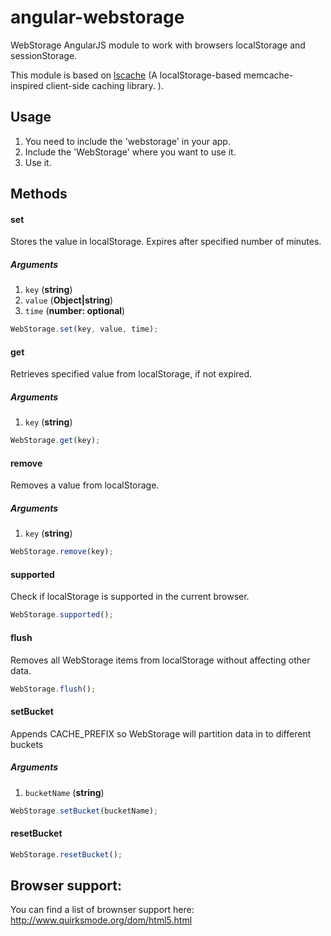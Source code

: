 angular-webstorage
==================

WebStorage AngularJS module to work with browsers localStorage and sessionStorage.

This module is based on [lscache](http://github.com/pamelafox/lscache) (A localStorage-based memcache-inspired client-side caching library. ).

Usage
-----
 1. You need to include the 'webstorage' in your app.
 2. Include the 'WebStorage' where you want to use it.
 3. Use it.

Methods
-------
#### set
Stores the value in localStorage. Expires after specified number of minutes.
##### Arguments
1. `key` (**string**)
2. `value` (**Object|string**)
3. `time` (**number: optional**)

```js
WebStorage.set(key, value, time);
```
#### get
Retrieves specified value from localStorage, if not expired.
##### Arguments
1. `key` (**string**)

```js
WebStorage.get(key);
```

#### remove
Removes a value from localStorage.
##### Arguments
1. `key` (**string**)

```js
WebStorage.remove(key);
```

#### supported
Check if localStorage is supported in the current browser.

```js
WebStorage.supported();
```

#### flush
Removes all WebStorage items from localStorage without affecting other data.

```js
WebStorage.flush();
```

#### setBucket
Appends CACHE_PREFIX so WebStorage will partition data in to different buckets
##### Arguments
1. `bucketName` (**string**)

```js
WebStorage.setBucket(bucketName);
```

#### resetBucket

```js
WebStorage.resetBucket();
```





Browser support:
---------------
You can find a list of brownser support here: http://www.quirksmode.org/dom/html5.html